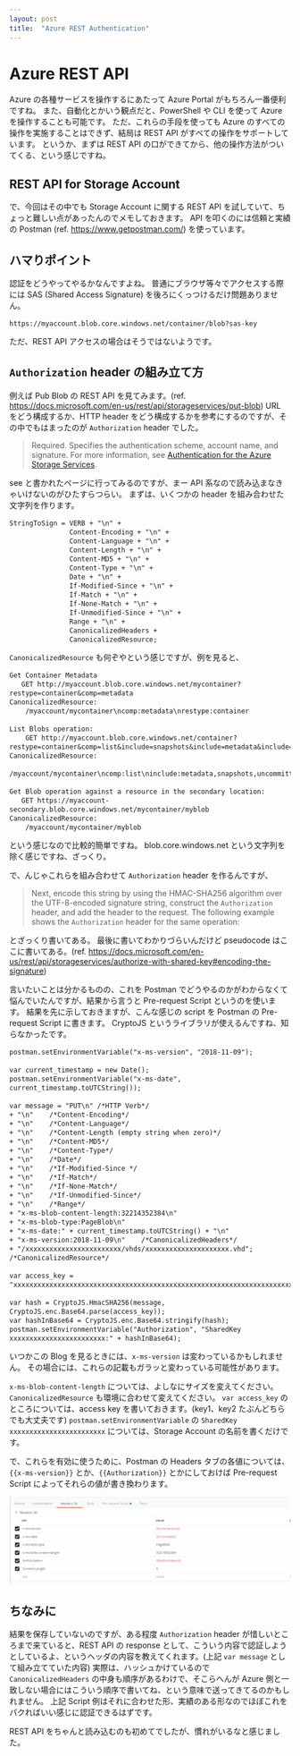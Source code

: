 ```yaml
---
layout: post
title:  "Azure REST Authentication"
---
```


# Azure REST API

Azure の各種サービスを操作するにあたって Azure Portal がもちろん一番便利ですね。
また、自動化とかいう観点だと、PowerShell や CLI を使って Azure を操作することも可能です。
ただ、これらの手段を使っても Azure のすべての操作を実施することはできず、結局は REST API がすべての操作をサポートしています。
というか、まずは REST API の口ができてから、他の操作方法がついてくる、という感じですね。

## REST API for Storage Account

で、今回はその中でも Storage Account に関する REST API を試していて、ちょっと難しい点があったんのでメモしておきます。
API を叩くのには信頼と実績の Postman (ref. https://www.getpostman.com/) を使っています。

## ハマりポイント

認証をどうやってやるかなんですよね。
普通にブラウザ等々でアクセスする際には SAS (Shared Access Signature) を後ろにくっつけるだけ問題ありません。

    https://myaccount.blob.core.windows.net/container/blob?sas-key

ただ、REST API アクセスの場合はそうではないようです。

## `Authorization` header の組み立て方

例えば Pub Blob の REST API を見てみます。(ref. https://docs.microsoft.com/en-us/rest/api/storageservices/put-blob)
URL をどう構成するか、HTTP header をどう構成するかを参考にするのですが、その中でもはまったのが `Authorization` header でした。

> Required. Specifies the authentication scheme, account name, and signature. For more information, see [Authentication for the Azure Storage Services](https://docs.microsoft.com/en-us/rest/api/storageservices/authorize-with-shared-key).

see と書かれたページに行ってみるのですが、まー API 系なので読み込まなきゃいけないのがひたすらつらい。
まずは、いくつかの header を組み合わせた文字列を作ります。

```
StringToSign = VERB + "\n" +  
               Content-Encoding + "\n" +  
               Content-Language + "\n" +  
               Content-Length + "\n" +  
               Content-MD5 + "\n" +  
               Content-Type + "\n" +  
               Date + "\n" +  
               If-Modified-Since + "\n" +  
               If-Match + "\n" +  
               If-None-Match + "\n" +  
               If-Unmodified-Since + "\n" +  
               Range + "\n" +  
               CanonicalizedHeaders +   
               CanonicalizedResource;
```

`CanonicalizedResource` も何ぞやという感じですが、例を見ると、

```
Get Container Metadata  
   GET http://myaccount.blob.core.windows.net/mycontainer?restype=container&comp=metadata   
CanonicalizedResource:  
    /myaccount/mycontainer\ncomp:metadata\nrestype:container  
  
List Blobs operation:  
    GET http://myaccount.blob.core.windows.net/container?restype=container&comp=list&include=snapshots&include=metadata&include=uncommittedblobs  
CanonicalizedResource:  
    /myaccount/mycontainer\ncomp:list\ninclude:metadata,snapshots,uncommittedblobs\nrestype:container  
  
Get Blob operation against a resource in the secondary location:  
   GET https://myaccount-secondary.blob.core.windows.net/mycontainer/myblob  
CanonicalizedResource:  
    /myaccount/mycontainer/myblob
```

という感じなので比較的簡単ですね。
blob.core.windows.net という文字列を除く感じですね、ざっくり。

で、んじゃこれらを組み合わせて `Authorization` header を作るんですが、

> Next, encode this string by using the HMAC-SHA256 algorithm over the UTF-8-encoded signature string, construct the `Authorization` header, and add the header to the request. The following example shows the `Authorization` header for the same operation:

とざっくり書いてある。
最後に書いてわかりづらいんだけど pseudocode はここに書いてある。(ref. https://docs.microsoft.com/en-us/rest/api/storageservices/authorize-with-shared-key#encoding-the-signature)

言いたいことは分かるものの、これを Postman でどうやるのかがわからなくて悩んでいたんですが、結果から言うと Pre-request Script というのを使います。
結果を先に示しておきますが、こんな感じの script を Postman の Pre-request Script に書きます。
CryptoJS というライブラリが使えるんですね、知らなかったです。

```
postman.setEnvironmentVariable("x-ms-version", "2018-11-09");

var current_timestamp = new Date();
postman.setEnvironmentVariable("x-ms-date", current_timestamp.toUTCString());

var message = "PUT\n" /*HTTP Verb*/
+ "\n"    /*Content-Encoding*/
+ "\n"    /*Content-Language*/
+ "\n"    /*Content-Length (empty string when zero)*/
+ "\n"    /*Content-MD5*/
+ "\n"    /*Content-Type*/
+ "\n"    /*Date*/
+ "\n"    /*If-Modified-Since */
+ "\n"    /*If-Match*/
+ "\n"    /*If-None-Match*/
+ "\n"    /*If-Unmodified-Since*/
+ "\n"    /*Range*/
+ "x-ms-blob-content-length:32214352384\n"
+ "x-ms-blob-type:PageBlob\n"
+ "x-ms-date:" + current_timestamp.toUTCString() + "\n"
+ "x-ms-version:2018-11-09\n"    /*CanonicalizedHeaders*/
+ "/xxxxxxxxxxxxxxxxxxxxxxxx/vhds/xxxxxxxxxxxxxxxxxxxxx.vhd";    /*CanonicalizedResource*/

var access_key = "xxxxxxxxxxxxxxxxxxxxxxxxxxxxxxxxxxxxxxxxxxxxxxxxxxxxxxxxxxxxxxxxxxxxxxxxxxxxxxxxxxxxxxxx";

var hash = CryptoJS.HmacSHA256(message, CryptoJS.enc.Base64.parse(access_key));
var hashInBase64 = CryptoJS.enc.Base64.stringify(hash);
postman.setEnvironmentVariable("Authorization", "SharedKey xxxxxxxxxxxxxxxxxxxxxxxx:" + hashInBase64);
```

いつかこの Blog を見るときには、`x-ms-version` は変わっているかもしれません。
その場合には、これらの記載もガラッと変わっている可能性があります。

`x-ms-blob-content-length` については、よしなにサイズを変えてください。
`CanonicalizedResource` も環境に合わせて変えてください。
`var access_key` のところについては、access key を書いておきます。(key1、key2 たぶんどちらでも大丈夫です)
`postman.setEnvironmentVariable` の `SharedKey xxxxxxxxxxxxxxxxxxxxxxxx` については、Storage Account の名前を書くだけです。

で、これらを有効に使うために、Postman の Headers タブの各値については、`{{x-ms-version}}` とか、`{{Authorization}}` とかにしておけば Pre-request Script によってそれらの値が書き換わります。

![postman-headers](/assets/postman-headers.png)

## ちなみに

結果を保存していないのですが、ある程度 `Authorization` header が惜しいところまで来ていると、REST API の response として、こういう内容で認証しようとしているよ、というヘッダの内容を教えてくれます。(上記 `var message` として組み立てていた内容)
実際は、ハッシュかけているので `CanonicalizedHeaders` の中身も順序があるわけで、そこらへんが Azure 側と一致しない場合にはこういう順序で書いてね、という意味で送ってきてるのかもしれません。
上記 Script 例はそれに合わせた形、実績のある形なのでほぼこれをパクればいい感じに認証できるはずです。

REST API をちゃんと読み込むのも初めてでしたが、慣れがいるなと感じました。